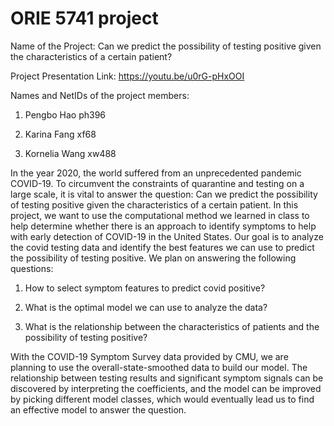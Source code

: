 # ORIE 5741 project
Name of the Project: Can we predict the possibility of testing positive given the characteristics of a certain patient?

Project Presentation Link: https://youtu.be/u0rG-pHxOOI


Names and NetIDs of the project members:

  1. Pengbo Hao             ph396

  2. Karina Fang             xf68

  3. Kornelia Wang         xw488


In the year 2020, the world suffered from an unprecedented pandemic COVID-19. To circumvent the constraints of quarantine and testing on a large scale, it is vital to answer the question: Can we predict the possibility of testing positive given the characteristics of a certain patient. In this project, we want to use the computational method we learned in class to help determine whether there is an approach to identify symptoms to help with early detection of COVID-19 in the United States. Our goal is to analyze the covid testing data and identify the best features we can use to predict the possibility of testing positive. We plan on answering the following questions:

  1. How to select symptom features to predict covid positive?

  2. What is the optimal model we can use to analyze the data?
  
  3. What is the relationship between the characteristics of patients and the possibility of testing positive?

With the COVID-19 Symptom Survey data provided by CMU, we are planning to use the overall-state-smoothed data to build our model. The relationship between testing results and significant symptom signals can be discovered by interpreting the coefficients, and the model can be improved by picking different model classes, which would eventually lead us to find an effective model to answer the question.
 
